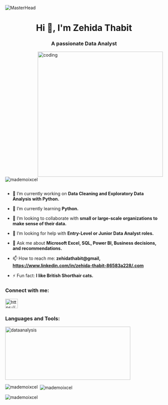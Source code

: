 ![MasterHead](https://i.pinimg.com/originals/fc/71/63/fc71635c7f1b09ed30413f59bb749582.gif)
<h1 align="center">Hi 👋, I'm Zehida Thabit</h1>
<h3 align="center">A passionate Data Analyst</h3>
<img align = "right" alt="coding" width="400" src = "https://user-images.githubusercontent.com/67431758/228056875-1a89863f-e326-4117-a8f3-bc65651620c5.gif">

<p align="left"> <img src="https://komarev.com/ghpvc/?username=mademoixcel&label=Profile%20views&color=0e75b6&style=flat" alt="mademoixcel" /> </p>

<p align="left"> <a href="https://twitter.com/" target="blank"><img src="https://img.shields.io/twitter/follow/?logo=twitter&style=for-the-badge" alt="" /></a> </p>

- 🔭 I’m currently working on **Data Cleaning and Exploratory Data Analysis with Python.**

- 🌱 I’m currently learning **Python.**

- 👯 I’m looking to collaborate with **small or large-scale organizations to make sense of their data.**

- 🤝 I’m looking for help with **Entry-Level or Junior Data Analyst roles.**

- 💬 Ask me about **Microsoft Excel, SQL, Power BI, Business decisions, and recommendations.**

- 📫 How to reach me: **zehidathabit@gmail, https://www.linkedin.com/in/zehida-thabit-86583a228/.com**

- ⚡ Fun fact: **I like British Shorthair cats.**

<h3 align="left">Connect with me:</h3>
<p align="left">
<a href="https://linkedin.com/in/https://www.linkedin.com/in/zehida-thabit-86583a228" target="blank"><img align="center" src="https://raw.githubusercontent.com/rahuldkjain/github-profile-readme-generator/master/src/images/icons/Social/linked-in-alt.svg" alt="https://www.linkedin.com/in/zehida-thabit-86583a228" height="30" width="40" /></a>
</p>

<h3 align="left">Languages and Tools:</h3>
<p align="left"> <a> <img src="https://cdn-images-1.medium.com/max/1000/1*9UZGvkfDFTCQU-PTcg6AJw.png" alt="dataanalysis" width="400" height="170"/> </a> </p>

<p><img align="left" src="https://github-readme-stats.vercel.app/api/top-langs?username=mademoixcel&show_icons=true&locale=en&layout=compact" alt="mademoixcel" /></p>

<p>&nbsp;<img align="center" src="https://github-readme-stats.vercel.app/api?username=mademoixcel&show_icons=true&locale=en" alt="mademoixcel" /></p>

<p><img align="center" src="https://github-readme-streak-stats.herokuapp.com/?user=mademoixcel&" alt="mademoixcel" /></p>
